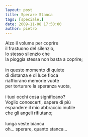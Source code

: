 ```yaml
---
layout: post
title: Sperare Stanca
tags: [speciale,]
date: 2009-11-08 17:50:00
author: pietro
---
```

Alzo il volume per coprire<br/>il frastuono del silenzio,<br/>lo stesso silenzio che<br/>la pioggia stessa non basta a coprire;<br/><br/>in questo momento di quiete<br/>di distanza e di luce fioca<br/>riaffiorano memorie vuote<br/>per torturare la speranza vuota,<br/><br/>i tuoi occhi cosa significano?<br/>Voglio conoscerti, sapere di più<br/>espandere il mio abbraccio inutile<br/>che gli angeli rifiutano;<br/><br/>lunga veste bianca<br/>oh... sperare, quanto stanca...
